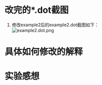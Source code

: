 # 改完的*.dot截图 
1. 修改example2后的example2.dot截图如下：   
![example2.dot.png](https://ooo.0o0.ooo/2016/10/18/5805e60527874.png)
# 具体如何修改的解释
# 实验感想
